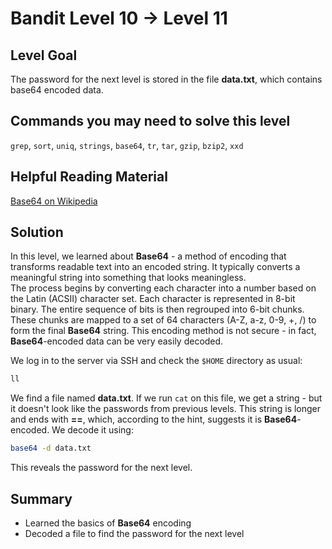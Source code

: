 # Bandit Level 10 → Level 11
## Level Goal
The password for the next level is stored in the file **data.txt**, which contains base64 encoded data.

## Commands you may need to solve this level
`grep`, `sort`, `uniq`, `strings`, `base64`, `tr`, `tar`, `gzip`, `bzip2`, `xxd`

## Helpful Reading Material
[Base64 on Wikipedia](https://en.wikipedia.org/wiki/Base64)

## Solution
In this level, we learned about **Base64** - a method of encoding that transforms readable text into an encoded string.
It typically converts a meaningful string into something that looks meaningless.  
The process begins by converting each character into a number based on the Latin (ACSII) character set.
Each character is represented in 8-bit binary.
The entire sequence of bits is then regrouped into 6-bit chunks.
These chunks are mapped to a set of 64 characters (A-Z, a-z, 0-9, +, /) to form the final **Base64** string.
This encoding method is not secure - in fact, **Base64**-encoded data can be very easily decoded.

We log in to the server via SSH and check the `$HOME` directory as usual:
```bash
ll
```
We find a file named **data.txt**.
If we run `cat` on this file, we get a string - but it doesn't look like the passwords from previous levels.
This string is longer and ends with **==**, which, according to the hint, suggests it is **Base64**-encoded.
We decode it using:
```bash
base64 -d data.txt
```
This reveals the password for the next level.

## Summary
- Learned the basics of **Base64** encoding
- Decoded a file to find the password for the next level
